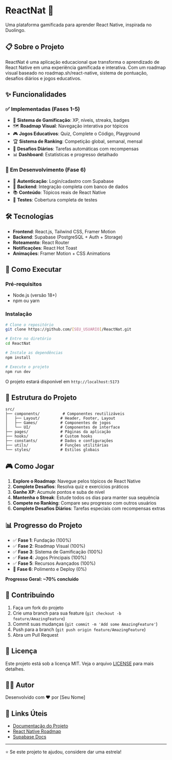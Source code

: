 # ReactNat 🚀

Uma plataforma gamificada para aprender React Native, inspirada no Duolingo.

## 📋 Sobre o Projeto

ReactNat é uma aplicação educacional que transforma o aprendizado de React Native em uma experiência gamificada e interativa. Com um roadmap visual baseado no roadmap.sh/react-native, sistema de pontuação, desafios diários e jogos educativos.

## ✨ Funcionalidades

### ✅ Implementadas (Fases 1-5)
- 🎯 **Sistema de Gamificação**: XP, níveis, streaks, badges
- 🗺️ **Roadmap Visual**: Navegação interativa por tópicos
- 🎮 **Jogos Educativos**: Quiz, Complete o Código, Playground
- 🏆 **Sistema de Ranking**: Competição global, semanal, mensal
- 📅 **Desafios Diários**: Tarefas automáticas com recompensas
- 📊 **Dashboard**: Estatísticas e progresso detalhado

### 🚧 Em Desenvolvimento (Fase 6)
- 🔐 **Autenticação**: Login/cadastro com Supabase
- 💾 **Backend**: Integração completa com banco de dados
- 📚 **Conteúdo**: Tópicos reais de React Native
- 🧪 **Testes**: Cobertura completa de testes

## 🛠️ Tecnologias

- **Frontend**: React.js, Tailwind CSS, Framer Motion
- **Backend**: Supabase (PostgreSQL + Auth + Storage)
- **Roteamento**: React Router
- **Notificações**: React Hot Toast
- **Animações**: Framer Motion + CSS Animations

## 🚀 Como Executar

### Pré-requisitos
- Node.js (versão 18+)
- npm ou yarn

### Instalação
```bash
# Clone o repositório
git clone https://github.com/[SEU_USUARIO]/ReactNat.git

# Entre no diretório
cd ReactNat

# Instale as dependências
npm install

# Execute o projeto
npm run dev
```

O projeto estará disponível em `http://localhost:5173`

## 📁 Estrutura do Projeto

```
src/
├── components/          # Componentes reutilizáveis
│   ├── Layout/         # Header, Footer, Layout
│   ├── Games/          # Componentes de jogos
│   └── UI/             # Componentes de interface
├── pages/              # Páginas da aplicação
├── hooks/              # Custom hooks
├── constants/          # Dados e configurações
├── utils/              # Funções utilitárias
└── styles/             # Estilos globais
```

## 🎮 Como Jogar

1. **Explore o Roadmap**: Navegue pelos tópicos de React Native
2. **Complete Desafios**: Resolva quiz e exercícios práticos
3. **Ganhe XP**: Acumule pontos e suba de nível
4. **Mantenha o Streak**: Estude todos os dias para manter sua sequência
5. **Compete no Ranking**: Compare seu progresso com outros usuários
6. **Complete Desafios Diários**: Tarefas especiais com recompensas extras

## 📊 Progresso do Projeto

- ✅ **Fase 1**: Fundação (100%)
- ✅ **Fase 2**: Roadmap Visual (100%)
- ✅ **Fase 3**: Sistema de Gamificação (100%)
- ✅ **Fase 4**: Jogos Principais (100%)
- ✅ **Fase 5**: Recursos Avançados (100%)
- 🚧 **Fase 6**: Polimento e Deploy (0%)

**Progresso Geral: ~70% concluído**

## 🤝 Contribuindo

1. Faça um fork do projeto
2. Crie uma branch para sua feature (`git checkout -b feature/AmazingFeature`)
3. Commit suas mudanças (`git commit -m 'Add some AmazingFeature'`)
4. Push para a branch (`git push origin feature/AmazingFeature`)
5. Abra um Pull Request

## 📝 Licença

Este projeto está sob a licença MIT. Veja o arquivo [LICENSE](LICENSE) para mais detalhes.

## 👨‍💻 Autor

Desenvolvido com ❤️ por [Seu Nome]

## 🔗 Links Úteis

- [Documentação do Projeto](docs/projeto-roadnat.md)
- [React Native Roadmap](https://roadmap.sh/react-native)
- [Supabase Docs](https://supabase.com/docs)

---

⭐ Se este projeto te ajudou, considere dar uma estrela!
